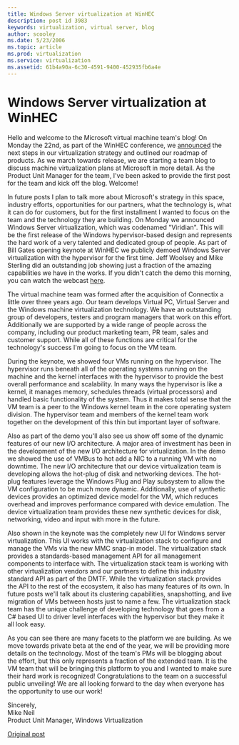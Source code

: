 ```yaml
---
title: Windows Server virtualization at WinHEC
description: post id 3983
keywords: virtualization, virtual server, blog
author: scooley
ms.date: 5/23/2006
ms.topic: article
ms.prod: virtualization
ms.service: virtualization
ms.assetid: 61b4a90a-6c30-4591-9400-452935fb6a4e
---
```


# Windows Server virtualization at WinHEC

Hello and welcome to the Microsoft virtual machine team's blog! On Monday the 22nd, as part of the WinHEC conference, we [announced](http://www.microsoft.com/presspass/features/2006/may06/05-22Virtualization.mspx) the next steps in our virtualization strategy and outlined our roadmap of products. As we march towards release, we are starting a team blog to discuss machine virtualization plans at Microsoft in more detail. As the Product Unit Manager for the team, I've been asked to provide the first post for the team and kick off the blog. Welcome!

In future posts I plan to talk more about Microsoft's strategy in this space, industry efforts, opportunities for our partners, what the technology is, what it can do for customers, but for the first installment I wanted to focus on the team and the technology they are building. On Monday we announced Windows Server virtualization, which was codenamed "Viridian". This will be the first release of the Windows hypervisor-based design and represents the hard work of a very talented and dedicated group of people. As part of Bill Gates opening keynote at WinHEC we publicly demoed Windows Server virtualization with the hypervisor for the first time. Jeff Woolsey and Mike Sterling did an outstanding job showing just a fraction of the amazing capabilities we have in the works. If you didn't catch the demo this morning, you can watch the webcast [here](http://www.microsoft.com/events/executives/billgates.mspx).

The virtual machine team was formed after the acquisition of Connectix a little over three years ago. Our team develops Virtual PC, Virtual Server and the Windows machine virtualization technology. We have an outstanding group of developers, testers and program managers that work on this effort. Additionally we are supported by a wide range of people across the company, including our product marketing team, PR team, sales and customer support. While all of these functions are critical for the technology's success I'm going to focus on the VM team.

During the keynote, we showed four VMs running on the hypervisor. The hypervisor runs beneath all of the operating systems running on the machine and the kernel interfaces with the hypervisor to provide the best overall performance and scalability. In many ways the hypervisor is like a kernel, it manages memory, schedules threads (virtual processors) and handled basic functionality of the system. Thus it makes total sense that the VM team is a peer to the Windows kernel team in the core operating system division. The hypervisor team and members of the kernel team work together on the development of this thin but important layer of software.

Also as part of the demo you'll also see us show off some of the dynamic features of our new I/O architecture. A major area of investment has been in the development of the new I/O architecture for virtualization. In the demo we showed the use of VMBus to hot add a NIC to a running VM with no downtime. The new I/O architecture that our device virtualization team is developing allows the hot-plug of disk and networking devices. The hot-plug features leverage the Windows Plug and Play subsystem to allow the VM configuration to be much more dynamic. Additionally, use of synthetic devices provides an optimized device model for the VM, which reduces overhead and improves performance compared with device emulation. The device virtualization team provides these new synthetic devices for disk, networking, video and input with more in the future.

Also shown in the keynote was the completely new UI for Windows server virtualization. This UI works with the virtualization stack to configure and manage the VMs via the new MMC snap-in model. The virtualization stack provides a standards-based management API for all management components to interface with. The virtualization stack team is working with other virtualization vendors and our partners to define this industry standard API as part of the DMTF. While the virtualization stack provides the API to the rest of the ecosystem, it also has many features of its own. In future posts we'll talk about its clustering capabilities, snapshotting, and live migration of VMs between hosts just to name a few. The virtualization stack team has the unique challenge of developing technology that goes from a C# based UI to driver level interfaces with the hypervisor but they make it all look easy.

As you can see there are many facets to the platform we are building. As we move towards private beta at the end of the year, we will be providing more details on the technology. Most of the team's PMs will be blogging about the effort, but this only represents a fraction of the extended team. It is the VM team that will be bringing this platform to you and I wanted to make sure their hard work is recognized! Congratulations to the team on a successful public unveiling! We are all looking forward to the day when everyone has the opportunity to use our work!

Sincerely,  
Mike Neil  
Product Unit Manager, Windows Virtualization

[Original post](https://blogs.technet.microsoft.com/virtualization/2006/05/23/windows-server-virtualization-at-winhec/)